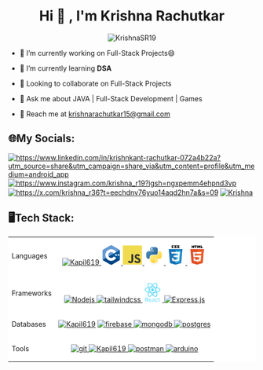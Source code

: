 <h1 align="center">Hi 👋 , I'm Krishna Rachutkar</h1>



<p align="center"> <img src="https://komarev.com/ghpvc/?username=KrishnaSR19&label=Profile%20views&color=0e75b6&style=flat" alt="KrishnaSR19" /> </p>




-  🔭 I’m currently working on Full-Stack Projects😄
   
-   🌱 I’m currently learning **DSA**

- 👯 Looking to collaborate on Full-Stack Projects

- 💬 Ask me about JAVA | Full-Stack Development | Games 
  
-  📩 Reach me at krishnarachutkar15@gmail.com


## 🌐My Socials:
<p align="left">
<a href="https://linkedin.com/in/https://www.linkedin.com/in/krishnkant-rachutkar-072a4b22a?utm_source=share&utm_campaign=share_via&utm_content=profile&utm_medium=android_app" target="blank"><img align="center" src="https://raw.githubusercontent.com/rahuldkjain/github-profile-readme-generator/master/src/images/icons/Social/linked-in-alt.svg" alt="https://www.linkedin.com/in/krishnkant-rachutkar-072a4b22a?utm_source=share&utm_campaign=share_via&utm_content=profile&utm_medium=android_app" height="30" width="40" /></a>
<a href="https://instagram.com/https://www.instagram.com/krishna_r19?igsh=ngxpemm4ehpnd3vp" target="blank"><img align="center" src="https://raw.githubusercontent.com/rahuldkjain/github-profile-readme-generator/master/src/images/icons/Social/instagram.svg" alt="https://www.instagram.com/krishna_r19?igsh=ngxpemm4ehpnd3vp" height="30" width="40" /></a>
   <a href="https://twitter.com/https://x.com/krishna_r36?t=eechdnv76yuo14aqd2hn7a&s=09" target="blank"><img align="center" src="https://raw.githubusercontent.com/rahuldkjain/github-profile-readme-generator/master/src/images/icons/Social/twitter.svg" alt="https://x.com/krishna_r36?t=eechdnv76yuo14aqd2hn7a&s=09" height="30" width="40" /></a>
  <a href="https://discordapp.com/users/1089331448575688785"  target="blank" >
    <img align="center" src="https://skillicons.dev/icons?i=discord" alt="Krishna" height="30" width="40" />
  </a>
</p>




## 🖥️Tech Stack:


<table align="center" style="background-color: white;">
  <tr>
    <td> Languages</td>
    <td>
      <p align="center">
        <a href="https://www.java.com/" target="_blank" rel="noreferrer">
          <img src="https://skillicons.dev/icons?i=java" alt="Kapil619" height="40" width="40" />
        </a>
        <a href="https://www.w3schools.com/cpp/" target="_blank" rel="noreferrer"> <img src="https://raw.githubusercontent.com/devicons/devicon/master/icons/cplusplus/cplusplus-original.svg" alt="cplusplus" width="40" height="40"/> </a>
        <a href="https://developer.mozilla.org/en-US/docs/Web/JavaScript" target="_blank" rel="noreferrer">
          <img src="https://raw.githubusercontent.com/devicons/devicon/master/icons/javascript/javascript-original.svg" alt="javascript" width="40" height="40"/>
        </a>
        <a href="https://www.python.org/" target="_blank" rel="noreferrer">
          <img src="https://raw.githubusercontent.com/devicons/devicon/master/icons/python/python-original.svg" alt="python" width="40" height="40"/>
        </a>
         <a href="https://www.w3schools.com/css/" target="_blank" rel="noreferrer"> <img src="https://raw.githubusercontent.com/devicons/devicon/master/icons/css3/css3-original-wordmark.svg" alt="css3" width="40" height="40"/> </a> 
          <a href="https://www.w3.org/html/" target="_blank" rel="noreferrer"> <img src="https://raw.githubusercontent.com/devicons/devicon/master/icons/html5/html5-original-wordmark.svg" alt="html5" width="40" height="40"/> </a>
        
  </tr>
  <tr>
    <td> Frameworks</td>
    <td>
      <p align="center">
        <a href="https://nodejs.org" target="_blank" rel="noreferrer"> <img src="https://skillicons.dev/icons?i=nodejs" alt="Nodejs" height="40" width="40" /> </a>
         <a href="https://tailwindcss.com/" target="_blank" rel="noreferrer"> 
            <img src="https://cdn.jsdelivr.net/gh/devicons/devicon@latest/icons/tailwindcss/tailwindcss-original.svg"
           alt="tailwindcss" width="40" height="40" /> </a>
            <a href="https://reactjs.org/" target="_blank" rel="noreferrer">
        <img src="https://raw.githubusercontent.com/devicons/devicon/master/icons/react/react-original-wordmark.svg" alt="react" width="40" height="40"/>
    </a>
            <a href="https://expressjs.com" target="_blank" rel="noreferrer">
        <a href="https://expressjs.com" target="_blank">
          <img src="https://skillicons.dev/icons?i=express" alt="Express.js" height="40" width="40"/>
        </a>
      </p>
    </td>
  </tr>
   <tr>
    <td> Databases</td>
    <td>
      <p align="center">
        <a href="https://www.mysql.com/" target="_blank" rel="noreferrer">
          <img src="https://skillicons.dev/icons?i=mysql&theme=light" alt="Kapil619" height="40" width="40" /></a>
        <a href="https://firebase.google.com/" target="_blank" rel="noreferrer"><img src="https://cdn.jsdelivr.net/gh/devicons/devicon@latest/icons/firebase/firebase-original.svg" alt="firebase" width="40" height="40"/> </a>    
         <a href="https://www.mongodb.com/" target="_blank" rel="noreferrer"><img src="https://cdn.jsdelivr.net/gh/devicons/devicon@latest/icons/mongodb/mongodb-original.svg" alt="mongodb" width="40" height="40"/> </a>   
           <a href="https://www.mysql.com/" target="_blank" rel="noreferrer"><img src="https://cdn.jsdelivr.net/gh/devicons/devicon@latest/icons/postgresql/postgresql-original.svg" alt="postgres" width="40" height="40"/> </a>    
      </p>
    </td>
  </tr>
  <tr>
    <td> Tools</td>
    <td>
      <p align="center">
        <a href="https://www.mysql.com/" target="_blank" rel="noreferrer"> 
            <img src="https://cdn.jsdelivr.net/gh/devicons/devicon@latest/icons/git/git-original.svg" alt="git" width="40" height="40"/> </a>
        <a href="https://www.github.com/" target="_blank" rel="noreferrer">
           <img src="https://skillicons.dev/icons?i=github" alt="Kapil619" height="40" width="40" /> </a>         
        <a href="https://www.postman.com/" target="_blank" rel="noreferrer">
            <img src="https://cdn.jsdelivr.net/gh/devicons/devicon@latest/icons/postman/postman-original.svg"
           alt="postman" width="40" height="40"/> </a>  
             <a href="https://www.arduino.cc/" target="_blank" rel="noreferrer">
        <img src="https://cdn.worldvectorlogo.com/logos/arduino-1.svg" alt="arduino" width="40" height="40"/>
    </a>
      </p>
    </td>
  </tr>
</table>
